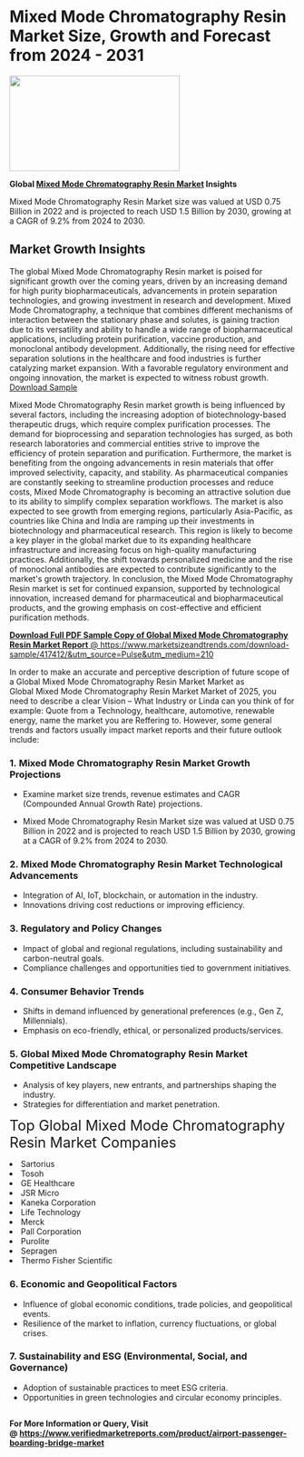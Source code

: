 <H1>Mixed Mode Chromatography Resin Market Size, Growth and Forecast from 2024 - 2031</H1><img class="aligncenter size-medium wp-image-584254" src="https://thirdeyenews.in/wp-content/uploads/2024/09/Global-Market-Research-300x168.jpeg" alt="" width="300" height="168" /><p><strong>Global&nbsp;<a href="https://www.marketsizeandtrends.com/download-sample/417412/&amp;utm_source=Pulse&amp;utm_medium=210">Mixed Mode Chromatography Resin Market</a> Insights</strong></p><p>Mixed Mode Chromatography Resin Market size was valued at USD 0.75 Billion in 2022 and is projected to reach USD 1.5 Billion by 2030, growing at a CAGR of 9.2% from 2024 to 2030.</p><p><h2>Market Growth Insights</h2> <p>The global Mixed Mode Chromatography Resin market is poised for significant growth over the coming years, driven by an increasing demand for high purity biopharmaceuticals, advancements in protein separation technologies, and growing investment in research and development. Mixed Mode Chromatography, a technique that combines different mechanisms of interaction between the stationary phase and solutes, is gaining traction due to its versatility and ability to handle a wide range of biopharmaceutical applications, including protein purification, vaccine production, and monoclonal antibody development. Additionally, the rising need for effective separation solutions in the healthcare and food industries is further catalyzing market expansion. With a favorable regulatory environment and ongoing innovation, the market is expected to witness robust growth. <a href="#download-sample">Download Sample</a></p> <p>Mixed Mode Chromatography Resin market growth is being influenced by several factors, including the increasing adoption of biotechnology-based therapeutic drugs, which require complex purification processes. The demand for bioprocessing and separation technologies has surged, as both research laboratories and commercial entities strive to improve the efficiency of protein separation and purification. Furthermore, the market is benefiting from the ongoing advancements in resin materials that offer improved selectivity, capacity, and stability. As pharmaceutical companies are constantly seeking to streamline production processes and reduce costs, Mixed Mode Chromatography is becoming an attractive solution due to its ability to simplify complex separation workflows. The market is also expected to see growth from emerging regions, particularly Asia-Pacific, as countries like China and India are ramping up their investments in biotechnology and pharmaceutical research. This region is likely to become a key player in the global market due to its expanding healthcare infrastructure and increasing focus on high-quality manufacturing practices. Additionally, the shift towards personalized medicine and the rise of monoclonal antibodies are expected to contribute significantly to the market's growth trajectory. In conclusion, the Mixed Mode Chromatography Resin market is set for continued expansion, supported by technological innovation, increased demand for pharmaceutical and biopharmaceutical products, and the growing emphasis on cost-effective and efficient purification methods. <a href="#get-more"></p><p><span class=""><strong>Download Full PDF Sample Copy of Global Mixed Mode Chromatography Resin Market Report</strong> @ <a href="https://www.marketsizeandtrends.com/download-sample/417412/&amp;utm_source=Pulse&amp;utm_medium=210" target="_blank">https://www.marketsizeandtrends.com/download-sample/417412/&amp;utm_source=Pulse&amp;utm_medium=210</a></span></p><p>In order to make an accurate and perceptive description of future scope of a Global&nbsp;Mixed Mode Chromatography Resin Market Market as Global&nbsp;Mixed Mode Chromatography Resin Market Market of 2025, you need to describe a clear Vision &ndash; What Industry or Linda can you think of for example: Quote from a Technology, healthcare, automotive, renewable energy, name the market you are Reffering to. However, some general trends and factors usually impact market reports and their future outlook include:</p><h3>1.&nbsp;<strong>Mixed Mode Chromatography Resin Market Growth Projections</strong></h3><ul><li>Examine market size trends, revenue estimates and CAGR (Compounded Annual Growth Rate) projections.</li><li><p>Mixed Mode Chromatography Resin Market size was valued at USD 0.75 Billion in 2022 and is projected to reach USD 1.5 Billion by 2030, growing at a CAGR of 9.2% from 2024 to 2030.</p></li></ul><h3>2.&nbsp;<strong>Mixed Mode Chromatography Resin Market Technological Advancements</strong></h3><ul><li>Integration of AI, IoT, blockchain, or automation in the industry.</li><li>Innovations driving cost reductions or improving efficiency.</li></ul><h3>3.&nbsp;<strong>Regulatory and Policy Changes</strong></h3><ul><li>Impact of global and regional regulations, including sustainability and carbon-neutral goals.</li><li>Compliance challenges and opportunities tied to government initiatives.</li></ul><h3>4.&nbsp;<strong>Consumer Behavior Trends</strong></h3><ul><li>Shifts in demand influenced by generational preferences (e.g., Gen Z, Millennials).</li><li>Emphasis on eco-friendly, ethical, or personalized products/services.</li></ul><h3>5.&nbsp;<strong>Global Mixed Mode Chromatography Resin Market Competitive Landscape</strong></h3><ul><li>Analysis of key players, new entrants, and partnerships shaping the industry.</li><li>Strategies for differentiation and market penetration.</li></ul><p data-pm-slice="1 1 []"><span style="color: inherit; font-family: inherit; font-size: 25px;">Top Global Mixed Mode Chromatography Resin Market Companies</span></p><div class="" data-test-id=""><p><li>Sartorius</li><li> Tosoh</li><li> GE Healthcare</li><li> JSR Micro</li><li> Kaneka Corporation</li><li> Life Technology</li><li> Merck</li><li> Pall Corporation</li><li> Purolite</li><li> Sepragen</li><li> Thermo Fisher Scientific</li></p></div><h3>6.&nbsp;<strong>Economic and Geopolitical Factors</strong></h3><ul><li>Influence of global economic conditions, trade policies, and geopolitical events.</li><li>Resilience of the market to inflation, currency fluctuations, or global crises.</li></ul><h3>7.&nbsp;<strong>Sustainability and ESG (Environmental, Social, and Governance)</strong></h3><ul><li>Adoption of sustainable practices to meet ESG criteria.</li><li>Opportunities in green technologies and circular economy principles.</li></ul><h2><strong style="font-size: 14px;">For More Information or Query, Visit @&nbsp;</strong><a style="background-color: #ffffff; font-size: 14px;" href="https://www.marketsizeandtrends.com/report/mixed-mode-chromatography-resin-market/" target="_blank">https://www.verifiedmarketreports.com/product/airport-passenger-boarding-bridge-market</a></h2>
